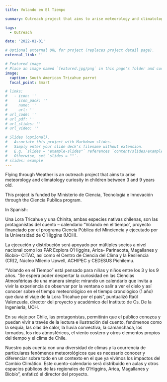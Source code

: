 ```yaml
---
title: Volando en El Tiempo

summary: Outreach project that aims to arise meteorology and climatology curiosity to children between 3 and 9 years old.

tags:
  - Outreach

date: '2022-01-01'

# Optional external URL for project (replaces project detail page).
external_link: ''

# Featured image
# Place an image named `featured.jpg/png` in this page's folder and customize its options here.
image:
  caption: South American Tricahue parrot 
  focal_point: Smart

# links:
#   - icon: ''
#     icon_pack: ''
#     name: ''
#     url: ''
# url_code: ''
# url_pdf: ''
# url_slides: ''
# url_video: ''

# Slides (optional).
#   Associate this project with Markdown slides.
#   Simply enter your slide deck's filename without extension.
#   E.g. `slides = "example-slides"` references `content/slides/example-slides.md`.
#   Otherwise, set `slides = ""`.
# slides: example
---
```


Flying through Weather is an outreach project that aims to arise meteorology and climatology curiosity in children between 3 and 9 years old. 

This project is funded by Ministerio de Ciencia, Tecnología e Innovación through the Ciencia Publica program.

In Spanish:

Una Lora Tricahue y una Chinita, ambas especies nativas chilenas, son las protagonistas del cuento – calendario “Volando en el tiempo”, proyecto financiado por el programa Ciencia Pública del Minciencia y ejecutado por la Universidad de O’Higgins (UOH).

La ejecución y distribución será apoyado por múltiples socios a nivel nacional como los PAR Explora O’Higgins, Arica- Parinacota, Magallanes y Biobío- CITAC, así como el Centro de Ciencia del Clima y la Resilencia (CR)2, Núcleo Milenio  Upwell, ACHIPEC y CEDESUS Pichilemu.

“Volando en el Tiempo” está pensado para niñas y niños entre los 3 y los 9 años. “Se espera poder despertar la curiosidad en las Ciencias Atmosféricas de una manera simple: mirando un calendario que invita a vivir la experiencia de observar por la ventana o salir a ver el cielo y así conocer sobre el tiempo meteorológico en el tiempo cronológico (1 año) que dura el viaje de la Lora Tricahue por el país”, puntualizó Raúl Valenzuela, director del proyecto y académico del Instituto de Cs. De la Ingeniería, UOH.

En su viaje por Chile, las protagonistas, permitirán que el público conozca y puedan vivir a través de la lectura e ilustración del cuento, fenómenos como la sequía, las olas de calor, la lluvia convectiva, la camanchaca, los tornados, los ríos atmosféricos, el viento costero y otros elementos propios del tiempo y el clima de Chile.

Nuestro país cuenta con una diversidad de climas y la ocurrencia de particulares fenómenos meteorológicos que es necesario conocer y diferenciar sobre todo en un contexto en el que ya vivimos los impactos del Cambio Climático. Este cuento-calendario será distribuido en aulas y otros espacios públicos de las regionales de O’Higgins, Arica, Magallanes y Biobío”, enfatizó el director del proyecto.
